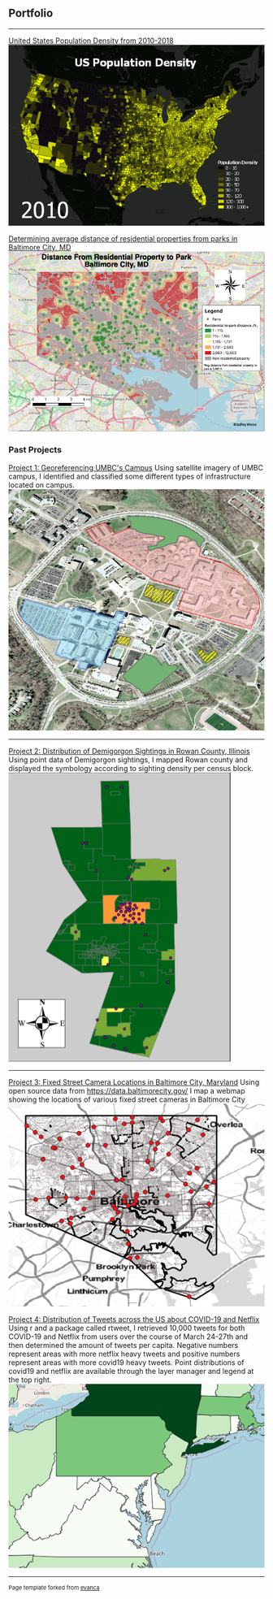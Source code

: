 ## Portfolio

---
[United States Population Density from 2010-2018](/Webmap1)
<img src="images/popdens.gif?raw=true"/>


[Determining average distance of residential properties from parks in Baltimore City, MD](/project1_486/README.md)
<img src="images/BmoreDist2Park.png?raw=true"/>

### Past Projects

[Project 1: Georeferencing UMBC's Campus](/projects/project1.md)
Using satellite imagery of UMBC campus, I identified and classified some different types of infrastructure located on campus. 
<img src="images/L2P2_thumb.png?raw=true"/>

---
[Project 2: Distribution of Demigorgon Sightings in Rowan County, Illinois ](/projects/project2.md)
Using point data of Demigorgon sightings, I mapped Rowan county and displayed the symbology according to sighting density per census block.
<img src="images/Demigorg.png?raw=true"/>

---
[Project 3: Fixed Street Camera Locations in Baltimore City, Maryland](/qgis2web_2020_02_16-14_27_49_637758)
Using open source data from https://data.baltimorecity.gov/ I map a webmap showing the locations of various fixed street cameras in Baltimore City 
<img src="images/Webmapsnip.png?raw=true"/>


[Project 4: Distribution of Tweets across the US about COVID-19 and Netflix](/qgis2web_2020_03_27-18_49_33_525749)
Using r and a package called rtweet, I retrieved 10,000 tweets for both COVID-19 and Netflix from users over the course of March 24-27th and then determined the amount of tweets per capita. Negative numbers represent areas with more netflix heavy tweets and positive numbers represent areas with more covid19 heavy tweets. Point distributions of covid19 and netflix are available through the layer manager and legend at the top right.
<img src="images/webmapsnip2.PNG?raw=true"/>

---
<p style="font-size:11px">Page template forked from <a href="https://github.com/evanca/quick-portfolio">evanca</a></p>
<!-- Remove above link if you don't want to attibute -->

